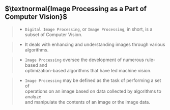## $\textnormal{Image Processing as a Part of Computer Vision}$

>  - `Digital Image Processing`, or `Image Processing`, in short, is a <br />
    subset of Computer Vision.

> - It deals with enhancing and understanding images through various algorithms.

> - `Image Processing` oversee the development of numerous rule-based and <br />
    optimization-based algorithms that have led machine vision.

> - `Image Processing` may be defined as the task of performing a set of <br />
    operations on an image based on data collected by algorithms to analyze <br />
    and manipulate the contents of an image or the image data.
